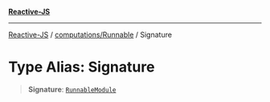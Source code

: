 [**Reactive-JS**](../../../README.md)

***

[Reactive-JS](../../../README.md) / [computations/Runnable](../README.md) / Signature

# Type Alias: Signature

> **Signature**: [`RunnableModule`](../interfaces/RunnableModule.md)
